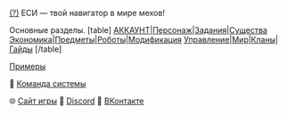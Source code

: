 [(?)](/sys/about) ЕСИ — твой навигатор в мире мехов!
 
Основные разделы.
[table]
[АККАУНТ](/sys/account)|[Персонаж](/sys/character)|[Задания](/sys/tasks)|[Существа](/sys/entity)
[Экономика](/sys/economy)|[Предметы](/sys/items)|[Роботы](/sys/robots)|[Модификация](/sys/modification)
[Управление](/sys/control)|[Мир](/sys/world)|[Кланы](/sys/clan)|[Гайды](/sys/guide)
[/table]
 
[Примеры](/example)

👥 [Команда системы](/sys/about/team)


🌐 [Сайт игры](https://new.mechs.su/)
💬 [Discord](https://discord.gg/taXjguFneE)
📣 [ВКонтакте](https://vk.com/mechs)